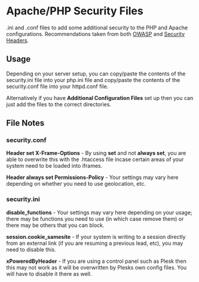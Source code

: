 # Apache/PHP Security Files
.ini and .conf files to add some additional security to the PHP and Apache configurations. Recommendations taken from both [OWASP](https://cheatsheetseries.owasp.org/) and [Security Headers](https://securityheaders.com/).
## Usage
Depending on your server setup, you can copy/paste the contents of the security.ini file into your php.ini file and copy/paste the contents of the security.conf file into your httpd.conf file.

Alternatively if you have **Additional Configuration Files** set up then you can just add the files to the correct directories.
## File Notes
### security.conf
**Header set X-Frame-Options** - By using **set** and not **always set**, you are able to overwrite this with the .htaccess file incase certain areas of your system need to be loaded into iframes.

**Header always set Permissions-Policy** - Your settings may vary here depending on whether you need to use geolocation, etc.
### security.ini
**disable_functions** - Your settings may vary here depending on your usage; there may be functions you need to use (in which case remove them) or there may be others that you can block.

**session.cookie_samesite** - If your system is writing to a session directly from an external link (if you are resuming a previous lead, etc), you may need to disable this.

**xPoweredByHeader** - If you are using a control panel such as Plesk then this may not work as it will be overwritten by Plesks own config files. You will have to disable it there as well.
